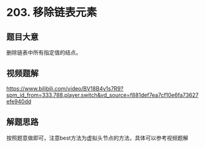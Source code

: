 # 203. 移除链表元素

## 题目大意
删除链表中所有指定值的结点。

## 视频题解
https://www.bilibili.com/video/BV18B4y1s7R9?spm_id_from=333.788.player.switch&vd_source=f881def7ea7cf10e6fa73627efe940dd

## 解题思路
按照题意做即可，注意best方法为虚拟头节点的方法，具体可以参考视频题解